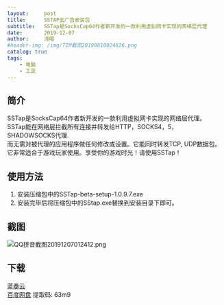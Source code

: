 ```yaml
---
layout:     post
title:      SSTAP去广告安装包
subtitle:   SSTap是SocksCap64作者新开发的一款利用虚拟网卡实现的网络层代理
date:       2019-12-07
author:     浅唱
#header-img: /img/TIM截图20190810024626.png
catalog: true
tags:
    - 电脑
    - 工具
---
```


## 简介
SSTap是SocksCap64作者新开发的一款利用虚拟网卡实现的网络层代理。SSTap能在网络层拦截所有连接并转发给HTTP，SOCKS4，5，SHADOWSOCKS代理.    
而无需对被代理的应用程序做任何修改或设置。它能同时转发TCP, UDP数据包。它非常适合于游戏玩家使用。享受你的游戏时光！请使用SSTap！       

## 使用方法
1. 安装压缩包中的SSTap-beta-setup-1.0.9.7.exe       
2. 安装完毕后将压缩包中的SStap.exe替换到安装目录下即可。    

## 截图
![QQ拼音截图20191207012412.png](https://cdn.jsdelivr.net/gh/qcnhy/img/QQ拼音截图20191207012412.png)


## 下载 
[蓝奏云](https://www.lanzous.com/i7vq7ri)    
[百度网盘](https://pan.baidu.com/s/1wcMYP2wfYREGkgEgmDDg_w) 提取码: 63m9        
  
      
